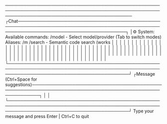 ─────────────────────────────────────────────────────────────────────────────────────────────────────────────────────────────────────────────
┌Chat───────────────────────────────────────────────────────────────────────────────────────────────────────────────────────────────────────┐
│⚙️ System: Available commands:  /model - Select model/provider (Tab to switch modes)    Aliases: /m  /search - Semantic code search (works │
│                                                                                                                                           │
│                                                                                                                                           │
│                                                                                                                                           │
│                                                                                                                                           │
│                                                                                                                                           │
│                                                                                                                                           │
│                                                                                                                                           │
│                                                                                                                                           │
│                                                                                                                                           │
│                                                                                                                                           │
│                                                                                                                                           │
│                                                                                                                                           │
│                                                                                                                                           │
│                                                                                                                                           │
│                                                                                                                                           │
│                                                                                                                                           │
│                                                                                                                                           │
│                                                                                                                                           │
│                                                                                                                                           │
│                                                                                                                                           │
│                                                                                                                                           │
│                                                                                                                                           │
│                                                                                                                                           │
│                                                                                                                                           │
│                                                                                                                                           │
│                                                                                                                                           │
│                                                                                                                                           │
│                                                                                                                                           │
│                                                                                                                                           │
│                                                                                                                                           │
│                                                                                                                                           │
│                                                                                                                                           │
│                                                                                                                                           │
│                                                                                                                                           │
│                                                                                                                                           │
│                                                                                                                                           │
│                                                                                                                                           │
│                                                                                                                                           │
│                                                                                                                                           │
│                                                                                                                                           │
│                                                                                                                                           │
│                                                                                                                                           │
│                                                                                                                                           │
│                                                                                                                                           │
│                                                                                                                                           │
│                                                                                                                                           │
│                                                                                                                                           │
│                                                                                                                                           │
│                                                                                                                                           │
│                                                                                                                                           │
│                                                                                                                                           │
│                                                                                                                                           │
│                                                                                                                                           │
│                                                                                                                                           │
│                                                                                                                                           │
│                                                                                                                                           │
│                                                                                                                                           │
│                                                                                                                                           │
│                                                                                                                                           │
└───────────────────────────────────────────────────────────────────────────────────────────────────────────────────────────────────────────┘
┌Message (Ctrl+Space for suggestions)───────────────────────────────────────────────────────────────────────────────────────────────────────┐
│                                                                                                                                           │
└───────────────────────────────────────────────────────────────────────────────────────────────────────────────────────────────────────────┘
Type your message and press Enter | Ctrl+C to quit
